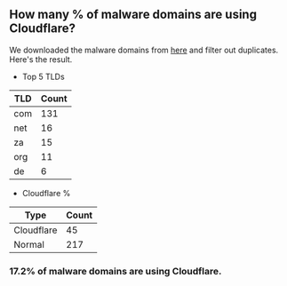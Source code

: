 ## How many % of malware domains are using Cloudflare?


We downloaded the malware domains from [here](https://urlhaus.abuse.ch) and filter out duplicates.
Here's the result.


[//]: # (start replacement)


- Top 5 TLDs

| TLD | Count |
| --- | --- |
| com | 131 |
| net | 16 |
| za | 15 |
| org | 11 |
| de | 6 |


- Cloudflare %

| Type | Count |
| --- | --- |
| Cloudflare | 45 |
| Normal | 217 |


### 17.2% of malware domains are using Cloudflare.